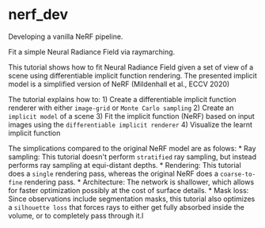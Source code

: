 # nerf_dev
Developing a vanilla NeRF pipeline.

Fit a simple Neural Radiance Field via raymarching.

This tutorial shows how to fit Neural Radiance Field given a set of view of a scene using differentiable implicit function rendering. The presented implicit model is a simplified version of NeRF (Mildenhall et al., ECCV 2020)

The tutorial explains how to:
    1) Create a differentiable implicit function renderer with either `image-grid` or `Monte Carlo sampling`
    2) Create an `implicit model` of a scene
    3) Fit the implicit function (NeRF) based on input images using the `differentiable implicit renderer`
    4) Visualize the learnt implicit function
    
The simplications compared to the original NeRF model are as folows:
    * Ray sampling: This tutorial doesn't perform `stratified` ray sampling, but instead performs ray sampling at equi-distant depths.
    * Rendering: This tutorial does a `single` rendering pass, whereas the original NeRF does a `coarse-to-fine` rendering pass.
    * Architecture: The network is shallower, which allows for faster optimization possibly at the cost of surface details.
    * Mask loss: Since observations include segmentation masks, this tutorial also optimizes a `silhouette loss` that forces rays to either get fully absorbed inside the volume, or to completely pass through it.l

